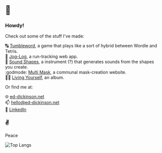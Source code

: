 # 👋
### Howdy!

<!-- My tools of choice:  
![JavaScript](https://img.shields.io/badge/javascript-%23323330.svg?style=plastic&logo=javascript&logoColor=%23F7DF1E)
![HTML5](https://img.shields.io/badge/html5-%23E34F26.svg?style=plastic&logo=html5&logoColor=white)
![CSS3](https://img.shields.io/badge/css3-%231572B6.svg?style=plastic&logo=css3&logoColor=white)  
![React](https://img.shields.io/badge/React-blue?style=plastic&logo=React&logoColor=white)
![NodeJS](https://img.shields.io/badge/node.js-6DA55F?style=plastic&logo=node.js&logoColor=white)
![Express.js](https://img.shields.io/badge/express.js-%23404d59.svg?style=plastic&logo=express&logoColor=%2361DAFB)  
![MongoDB](https://img.shields.io/badge/MongoDB-%234ea94b.svg?style=plastic&logo=mongodb&logoColor=white)
![Git](https://img.shields.io/badge/git-%23F05033.svg?style=plastic&logo=git&logoColor=white) -->


<!--:floppy_disk: -->
Check out some of the stuff I've made: 

:capital_abcd: [Tumbleword](https://ed-dickinson.net/tumbleword/), a game that plays like a sort of hybrid between Wordle and Tetris.  
:runner: [Jog-Log](https://jog-log.netlify.app/), a run-tracking web app.  
:small_orange_diamond: [Sound Shapes](https://ed-dickinson.net/sound-shapes/1/), a instrument (?) that generates sounds from the shapes you create.  
:godmode: [Multi Mask](https://multi-mask.netlify.app/), a communal mask-creation website.  
:fairy_man: [Living Yourself](https://ed-dickinson.net/living-yourself), an album.

Or find me at:

:globe_with_meridians: [ed-dickinson.net](https://ed-dickinson.net/)  
:mailbox: hello@ed-dickinson.net   
:briefcase: [LinkedIn](www.linkedin.com/in/-ed-dickinson)


### :v:
Peace

<!-- ![Ed's GitHub stats](https://github-readme-stats.vercel.app/api?username=ed-dickinson&show_icons=true&hide=prs) -->

![Top Langs](https://github-readme-stats.vercel.app/api/top-langs/?username=ed-dickinson&langs_count=8&layout=compact&exclude_repo=hi,ed-dickinson.github.io)


<!--
**ed-dickinson/ed-dickinson** is a ✨ _special_ ✨ repository because its `README.md` (this file) appears on your GitHub profile.

-->

<!-- 
I am on:
![LinkedIn](https://img.shields.io/badge/linkedin-%230077B5.svg?style=plastic&logo=linkedin&logoColor=white)

![TypeScript](https://img.shields.io/badge/typescript-%23007ACC.svg?style=for-the-badge&logo=typescript&logoColor=white)![React](https://img.shields.io/badge/react-%2320232a.svg?style=for-the-badge&logo=react&logoColor=%2361DAFB)![Svelte](https://img.shields.io/badge/svelte-%23f1413d.svg?style=for-the-badge&logo=svelte&logoColor=white)![Webpack](https://img.shields.io/badge/webpack-%238DD6F9.svg?style=for-the-badge&logo=webpack&logoColor=black)
![Swift](https://img.shields.io/badge/swift-F54A2A?style=plastic&logo=swift&logoColor=white)
![Adobe Premiere Pro](https://img.shields.io/badge/Adobe%20Premiere%20Pro-9999FF.svg?style=for-the-badge&logo=Adobe%20Premiere%20Pro&logoColor=white) -->

